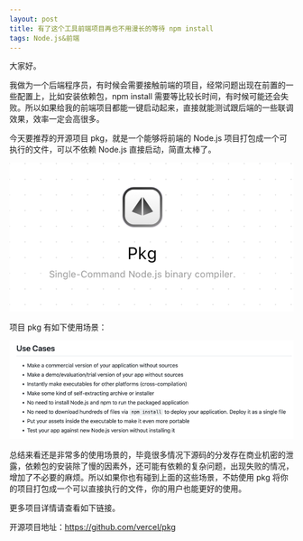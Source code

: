 ```yaml
---
layout: post
title: 有了这个工具前端项目再也不用漫长的等待 npm install 
tags: Node.js&前端
---
```


大家好。

我做为一个后端程序员，有时候会需要接触前端的项目，经常问题出现在前置的一些配置上，比如安装依赖包，npm install 需要等比较长时间，有时候可能还会失败。所以如果给我的前端项目都能一键启动起来，直接就能测试跟后端的一些联调效果，效率一定会高很多。

今天要推荐的开源项目 pkg，就是一个能够将前端的 Node.js 项目打包成一个可执行的文件，可以不依赖 Node.js 直接启动，简直太棒了。

![image-20220417202659091](https://raw.githubusercontent.com/ZhuPeng/pic/master/images/compress_image-20220417202659091.png)

项目 pkg 有如下使用场景：

![image-20220417202753161](https://raw.githubusercontent.com/ZhuPeng/pic/master/images/compress_image-20220417202753161.png)

总结来看还是非常多的使用场景的，毕竟很多情况下源码的分发存在商业机密的泄露，依赖包的安装除了慢的因素外，还可能有依赖的复杂问题，出现失败的情况，增加了不必要的麻烦。所以如果你也有碰到上面的这些场景，不妨使用 pkg 将你的项目打包成一个可以直接执行的文件，你的用户也能更好的使用。

更多项目详情请查看如下链接。

开源项目地址：https://github.com/vercel/pkg
